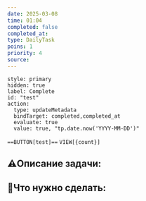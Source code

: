 ```yaml
---
date: 2025-03-08
time: 01:04
completed: false
completed_at: 
type: DailyTask
poins: 1
priority: 4
source:
---
```


```meta-bind-button
style: primary
hidden: true
label: Complete
id: "test"
action:
  type: updateMetadata
  bindTarget: completed,completed_at
  evaluate: true
  value: true, "tp.date.now('YYYY-MM-DD')"

```

  
`==BUTTON[test]==` `VIEW[{count}]`


## ⚠️Описание задачи:



## 📝Что нужно сделать:
